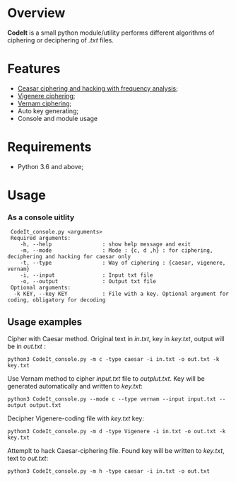# Overview
**CodeIt** is a small python module/utility performs different algorithms of ciphering or deciphering of _.txt_ files.
# Features
 - [Ceasar ciphering and hacking with frequency analysis](https://en.wikipedia.org/wiki/Caesar_cipher);
 - [Vigenere ciphering](https://en.wikipedia.org/wiki/Vigen%C3%A8re_cipher);
 - [Vernam ciphering](https://en.wikipedia.org/wiki/Vernam_cipher);
 - Auto key generating;
 - Console and module usage
# Requirements
 - Python 3.6 and above;
 
# Usage
### As a console uitlity
```
 CodeIt_console.py <arguments>
 Required arguments:
    -h, --help                : show help message and exit
    -m, --mode                : Mode : {c, d ,h} : for ciphering, deciphering and hacking for caesar only
    -t, --type                : Way of ciphering : {caesar, vigenere, vernam} 
    -i, --input               : Input txt file
    -o, --output              : Output txt file
 Optional arguments:
  -k KEY, --key KEY           : File with a key. Optional argument for coding, obligatory for decoding
 ```

## Usage examples
Cipher with Caesar method. Original text in _in.txt_, key in _key.txt_, output will be in _out.txt_ :
 ```
 python3 CodeIt_console.py -m c -type caesar -i in.txt -o out.txt -k key.txt
 ```
Use Vernam method to cipher _input.txt_ file to _outplut.txt_. Key will be generated automatically and written to _key.txt_:
 ```
 python3 CodeIt_console.py --mode c --type vernam --input input.txt --output output.txt
 ```
Decipher Vigenere-coding file with _key.txt_ key:
 ```
 python3 CodeIt_console.py -m d -type Vigenere -i in.txt -o out.txt -k key.txt
 ```
Attemplt to hack Caesar-ciphering file. Found key will be written to _key.txt_, text to _out.txt_:
 ```
 python3 CodeIt_console.py -m h -type caesar -i in.txt -o out.txt
 ```

